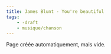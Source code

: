 ```yaml
---
title: James Blunt - You're beautiful
tags:
    - -draft
    - musique/chanson
---
```


Page créée automatiquement, mais vide.
